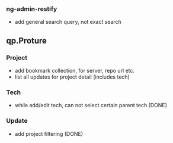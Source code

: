 ### ng-admin-restify

- add general search query, not exact search

## qp.Proture

### Project

- add bookmark collection, for server, repo url etc.
- list all updates for project detail (includes tech)

### Tech

- while add/edit tech, can not select certain parent tech (DONE)

### Update
- add project filtering (DONE)
